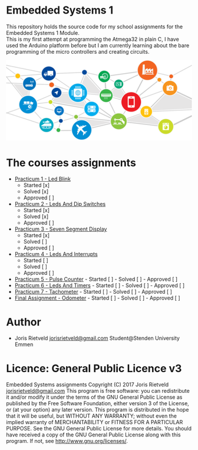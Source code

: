 # Embedded Systems 1
This repository holds the source code for my school assignments for the Embedded Systems 1 Module.
<br>This is my first attempt at programming the Atmega32 in plain C, I have used the Arduino platform before
but I am currently learning about the bare programming of the micro controllers and creating circuits.


![Emdedded Systems 1 Image](./resouces/EmbeddedSystemImage.png)

# The courses assignments
 - [Practicum 1 - Led Blink](Practicum1_LedBlink/)  
    - Started [x]
    - Solved [x]
    - Approved [ ]
 - [Practicum 2 - Leds And Dip Switches](Practicum2_LedsAndDipSwitches/)
     - Started [x]
     - Solved [x]
     - Approved [ ]
 - [Practicum 3 - Seven Segment Display](Practicum3_SevenSegmentDisplay/)
     - Started [x]
     - Solved [ ]
     - Approved [ ]
 - [Practicum 4 - Leds And Interrupts](Practicum4_LedsAndInterupts/)
      - Started [ ]
      - Solved [ ]
      - Approved [ ]
 - [Practicum 5 - Pulse Counter](Practicum5_PulseCounter/)
       - Started [ ]
       - Solved [ ]
       - Approved [ ]
 - [Practicum 6 - Leds And Timers](Practicum6_LedsAndTimers/)
       - Started [ ]
       - Solved [ ]
       - Approved [ ]
 - [Practicum 7 - Tachometer](Practicum7_Tachometer/)
       - Started [ ]
       - Solved [ ]
       - Approved [ ]
 - [Final Assignment - Odometer](FinalAssignment_Odometer)
       - Started [ ]
       - Solved [ ]
       - Approved [ ]
 
# Author
 - Joris Rietveld <jorisrietveld@gmail.com> Student@Stenden University Emmen

# Licence: General Public Licence v3
Embedded Systems assignments Copyright (C) 2017 Joris Rietveld <jorisrietveld@gmail.com>
This program is free software: you can redistribute it and/or modify it under the terms of the GNU General Public License as published by the Free Software Foundation, either version 3 of the License, or (at your option) any later version. This program is distributed in the hope that it will be useful, but WITHOUT ANY WARRANTY; without even the implied warranty of MERCHANTABILITY or FITNESS FOR A PARTICULAR PURPOSE. See the GNU General Public License for more details. You should have received a copy of the GNU General Public License along with this program. If not, see http://www.gnu.org/licenses/.